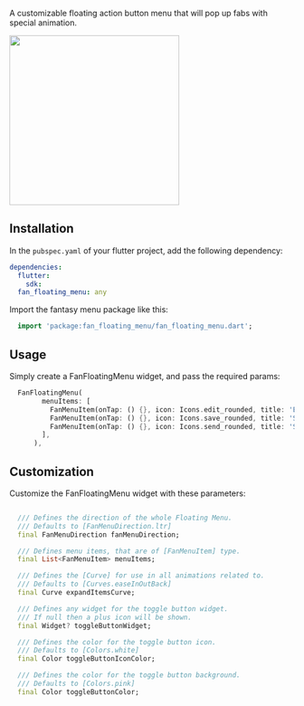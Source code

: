 A customizable floating action button menu that will pop up fabs with special animation.

<image src="https://github.com/user-attachments/assets/9512289a-2256-4f7e-aba3-9d72a366d522" width=300>
 

## Installation

In the `pubspec.yaml` of your flutter project, add the following dependency:

```yaml
dependencies:
  flutter:
    sdk:
  fan_floating_menu: any
```

Import the fantasy menu package like this:

```dart
  import 'package:fan_floating_menu/fan_floating_menu.dart';
```

## Usage

Simply create a FanFloatingMenu widget, and pass the required params:

```dart
  FanFloatingMenu(
        menuItems: [
          FanMenuItem(onTap: () {}, icon: Icons.edit_rounded, title: 'Edit Texts'),
          FanMenuItem(onTap: () {}, icon: Icons.save_rounded, title: 'Save Notes'),
          FanMenuItem(onTap: () {}, icon: Icons.send_rounded, title: 'Send Images'),
        ],
      ),
```

## Customization

Customize the FanFloatingMenu widget with these parameters:

```dart

  /// Defines the direction of the whole Floating Menu.
  /// Defaults to [FanMenuDirection.ltr]
  final FanMenuDirection fanMenuDirection;

  /// Defines menu items, that are of [FanMenuItem] type.
  final List<FanMenuItem> menuItems;

  /// Defines the [Curve] for use in all animations related to.
  /// Defaults to [Curves.easeInOutBack]
  final Curve expandItemsCurve;

  /// Defines any widget for the toggle button widget.
  /// If null then a plus icon will be shown.
  final Widget? toggleButtonWidget;

  /// Defines the color for the toggle button icon.
  /// Defaults to [Colors.white]
  final Color toggleButtonIconColor;

  /// Defines the color for the toggle button background.
  /// Defaults to [Colors.pink]
  final Color toggleButtonColor;

```
